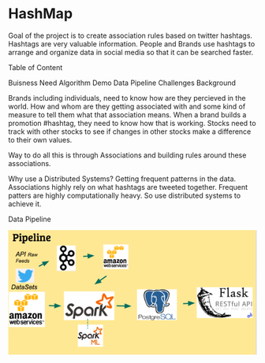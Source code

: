 # HashMap

Goal of the project is to create association rules based on twitter hashtags. Hashtags are very valuable information. People and Brands use hashtags to arrange and organize data in social media so that it can be searched faster. 

Table of Content

Buisness Need
Algorithm
Demo
Data Pipeline
Challenges
Background

Brands including individuals, need to know how are they percieved in the world. How and whom are they getting associated with and some kind of measure to tell them what that association means. When a brand builds a promotion #hashtag, they need to know how that is working. Stocks need to track with other stocks to see if changes in other stocks make a difference to their own values.

Way to do all this is through Associations and building rules around these associations.

Why use a Distributed Systems? Getting frequent patterns in the data. Associations highly rely on what hashtags are tweeted together. Frequent patters are highly computationally heavy. So use distributed systems to achieve it.

Data Pipeline

<p align="center">
  <img src="Screen%20Shot%202018-08-17%20at%204.32.55%20PM.png" width="1000" title="Pipeline">
</p>    


